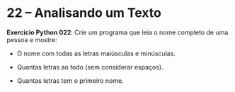 



# 22 – Analisando um Texto

**Exercício Python 022**: Crie um programa que leia o nome completo de uma pessoa e mostre:

- O nome com todas as letras maiúsculas e minúsculas.

- Quantas letras ao todo (sem considerar espaços).

- Quantas letras tem o primeiro nome.


